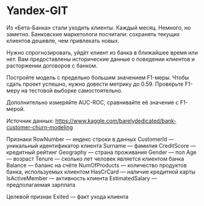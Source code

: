 # Yandex-GIT
Из «Бета-Банка» стали уходить клиенты. Каждый месяц. Немного, но заметно. Банковские маркетологи посчитали: сохранять текущих клиентов дешевле, чем привлекать новых.

Нужно спрогнозировать, уйдёт клиент из банка в ближайшее время или нет. Вам предоставлены исторические данные о поведении клиентов и расторжении договоров с банком.

Постройте модель с предельно большим значением F1-меры. Чтобы сдать проект успешно, нужно довести метрику до 0.59. Проверьте F1-меру на тестовой выборке самостоятельно.

Дополнительно измеряйте AUC-ROC, сравнивайте её значение с F1-мерой.

Источник данных: https://www.kaggle.com/barelydedicated/bank-customer-churn-modeling

Признаки
RowNumber — индекс строки в данных CustomerId — уникальный идентификатор клиента Surname — фамилия CreditScore — кредитный рейтинг Geography — страна проживания Gender — пол Age — возраст Tenure — сколько лет человек является клиентом банка Balance — баланс на счёте NumOfProducts — количество продуктов банка, используемых клиентом HasCrCard — наличие кредитной карты IsActiveMember — активность клиента EstimatedSalary — предполагаемая зарплата

Целевой признак
Exited — факт ухода клиента
